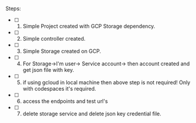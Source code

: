 Steps:

- [ ] 1. Simple Project created with GCP Storage dependency. 
- [ ] 2. Simple controller created. 
- [ ] 3. Simple Storage created on GCP. 
- [ ] 4. For Storage->I'm user-> Service account-> then account created and get json file with key. 
- [ ] 5. if using gcloud in local machine then above step is not required! Only with codespaces it's required. 
- [ ] 6. access the endpoints and test url's 
- [ ] 7. delete storage service and delete json key credential file.

